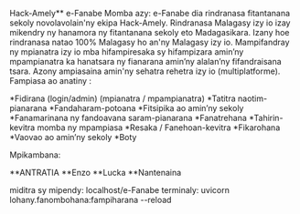 Hack-Amely** e-Fanabe Momba azy: e-Fanabe dia rindranasa fitantanana sekoly novolavolain'ny ekipa Hack-Amely. Rindranasa Malagasy izy io izay mikendry ny hanamora ny fitantanana sekoly eto Madagasikara. Izany hoe rindranasa natao 100% Malagasy ho an'ny Malagasy izy io. Mampifandray ny mpianatra izy io mba hifampiresaka sy hifampizara amin’ny mpampianatra ka hanatsara ny fianarana amin’ny alalan’ny fifandraisana tsara. Azony ampiasaina amin'ny sehatra rehetra izy io (multiplatforme). Fampiasa ao anatiny :

*Fidirana (login/admin) (mpianatra / mpampianatra)
*Tatitra naotim-pianarana
*Fandaharam-potoana
*Fitsipika ao amin’ny sekoly
*Fanamarinana ny fandoavana saram-pianarana
*Fanatrehana
*Tahirin-kevitra momba ny mpampiasa
*Resaka / Fanehoan-kevitra
*Fikarohana
*Vaovao ao amin’ny sekoly
*Boty

Mpikambana:

**ANTRATIA
**Enzo
**Lucka
**Nantenaina

miditra sy mipendy: localhost/e-Fanabe terminaly: uvicorn lohany.fanombohana:fampiharana --reload
